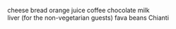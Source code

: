 cheese 
bread 
orange juice 
coffee 
chocolate
milk  
liver (for the non-vegetarian guests)
fava beans 
Chianti   
